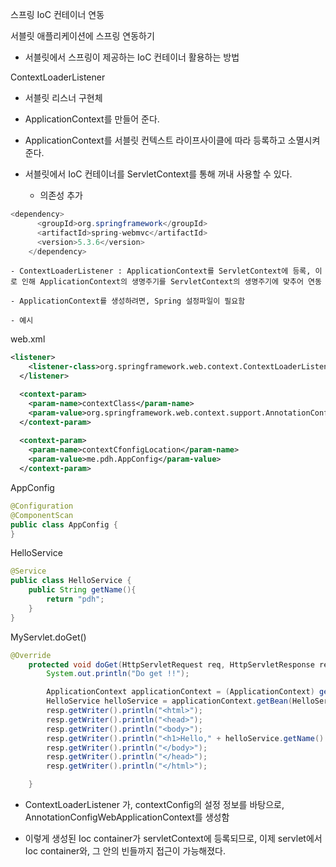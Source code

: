 스프링 IoC 컨테이너 연동

서블릿 애플리케이션에 스프링 연동하기

- 서블릿에서 스프링이 제공하는 IoC 컨테이너 활용하는 방법 

ContextLoaderListener

- 서블릿 리스너 구현체

- ApplicationContext를 만들어 준다.

- ApplicationContext를 서블릿 컨텍스트 라이프사이클에 따라 등록하고 소멸시켜준다. 

- 서블릿에서 IoC 컨테이너를 ServletContext를 통해 꺼내 사용할 수 있다.


	- 의존성 추가
```java
<dependency>
      <groupId>org.springframework</groupId>
      <artifactId>spring-webmvc</artifactId>
      <version>5.3.6</version>
    </dependency>
```

	- ContextLoaderListener : ApplicationContext를 ServletContext에 등록, 이로 인해 ApplicationContext의 생명주기를 ServletContext의 생명주기에 맞추어 연동

	- ApplicationContext를 생성하려면, Spring 설정파일이 필요함

	- 예시

web.xml

```xml
<listener>
    <listener-class>org.springframework.web.context.ContextLoaderListener</listener-class>
  </listener>

  <context-param>
    <param-name>contextClass</param-name>
    <param-value>org.springframework.web.context.support.AnnotationConfigWebApplicationContext</param-value>
  </context-param>
  
  <context-param>
    <param-name>contextCfonfigLocation</param-name>
    <param-value>me.pdh.AppConfig</param-value>
  </context-param>
```

AppConfig

```java
@Configuration
@ComponentScan
public class AppConfig {
}
```

HelloService

```java
@Service
public class HelloService {
    public String getName(){
        return "pdh";
    }
}
```

MyServlet.doGet()

```java
@Override
    protected void doGet(HttpServletRequest req, HttpServletResponse resp) throws ServletException, IOException {
        System.out.println("Do get !!");

        ApplicationContext applicationContext = (ApplicationContext) getServletContext().getAttribute(WebApplicationContext.ROOT_WEB_APPLICATION_CONTEXT_ATTRIBUTE);
        HelloService helloService = applicationContext.getBean(HelloService.class);
        resp.getWriter().println("<html>");
        resp.getWriter().println("<head>");
        resp.getWriter().println("<body>");
        resp.getWriter().println("<h1>Hello," + helloService.getName() + "</h1>");
        resp.getWriter().println("</body>");
        resp.getWriter().println("</head>");
        resp.getWriter().println("</html>");

    }
```

- ContextLoaderListener 가, contextConfig의 설정 정보를 바탕으로, AnnotationConfigWebApplicationContext를 생성함

- 이렇게 생성된 Ioc container가 servletContext에 등록되므로, 이제 servlet에서 Ioc container와, 그 안의 빈들까지 접근이 가능해졌다.